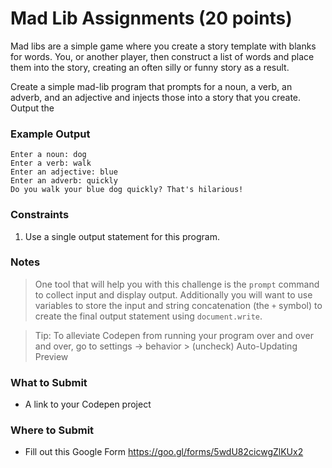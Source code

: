 # Mad Lib Assignments (20 points)

Mad libs are a simple game where you create a story template with blanks for words. You, or another player, then construct a list of words and place them into the story, creating an often silly or funny story as a result.

Create a simple mad-lib program that prompts for a noun, a verb, an adverb, and an adjective and injects those into a story that you create. Output the


### Example Output

```
Enter a noun: dog
Enter a verb: walk
Enter an adjective: blue
Enter an adverb: quickly
Do you walk your blue dog quickly? That's hilarious!
```

### Constraints
1. Use a single output statement for this program.

### Notes

> One tool that will help you with this challenge is the `prompt` command to collect input and display output. Additionally you will want to use variables to store the input and string concatenation (the `+` symbol) to create the final output statement using `document.write`.

> Tip: To alleviate Codepen from running your program over and over and over, go to settings -> behavior > (uncheck) Auto-Updating Preview

### What to Submit
* A link to your Codepen project

### Where to Submit
* Fill out this Google Form
https://goo.gl/forms/5wdU82cicwgZlKUx2

